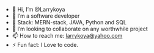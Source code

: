 - 👋 Hi, I’m @Larrykoya
- 👀 I’m a software developer
- 🌱 Stack: MERN-stack, JAVA, Python and SQL
- 💞️ I’m looking to collaborate on any worthwhile project
- 📫 How to reach me: larrykoya@yahoo.com
- ⚡ Fun fact: I Love to code.

